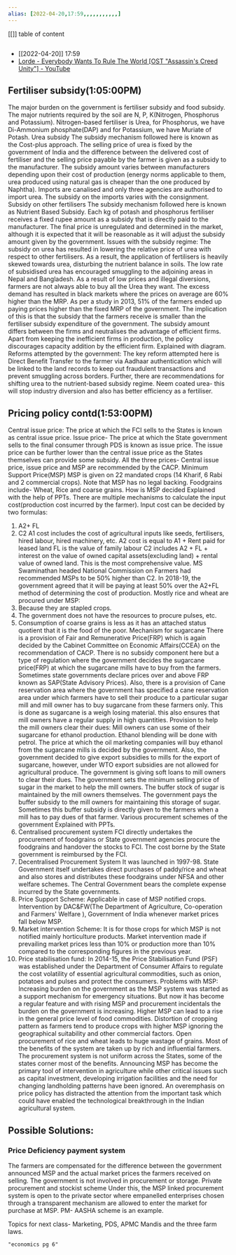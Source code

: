 ```yaml
---
alias: [2022-04-20,17:59,,,,,,,,,,,]
---
```

[[]]
table of content
```toc
```

- [[2022-04-20]] 17:59
- [Lorde - Everybody Wants To Rule The World [OST "Assassin's Creed Unity"] - YouTube](https://www.youtube.com/watch?v=WwGNPtBX7Nk)
## Fertiliser subsidy(1:05:00PM)

The major burden on the government is fertiliser subsidy and food subsidy.
The major nutrients required by the soil are N, P, K(Nitrogen, Phosphorus and Potassium).
Nitrogen-based fertiliser is Urea, for Phosphorus, we have Di-Ammonium phosphate(DAP) and for Potassium, we have Muriate of Potash.
Urea subsidy
The subsidy mechanism followed here is known as the Cost-plus approach.
The selling price of urea is fixed by the government of India and the difference between the delivered cost of fertiliser and the selling price payable by the farmer is given as a subsidy to the manufacturer.
The subsidy amount varies between manufacturers depending upon their cost of production (energy norms applicable to them, urea produced using natural gas is cheaper than the one produced by Naphtha). 
Imports are canalised and only three agencies are authorised to import urea. The subsidy on the imports varies with the consignment.
Subsidy on other fertilisers
The subsidy mechanism followed here is known as Nutrient Based Subsidy.
Each kg of potash and phosphorus fertiliser receives a fixed rupee amount as a subsidy that is directly paid to the manufacturer.
The final price is unregulated and determined in the market, although it is expected that it will be reasonable as it will adjust the subsidy amount given by the government.
Issues with the subsidy regime:
The subsidy on urea has resulted in lowering the relative price of urea with respect to other fertilisers. As a result, the application of fertilisers is heavily skewed towards urea, disturbing the nutrient balance in soils.
The low rate of subsidised urea has encouraged smuggling to the adjoining areas in Nepal and Bangladesh.
As a result of low prices and illegal diversions, farmers are not always able to buy all the Urea they want. The excess demand has resulted in black markets where the prices on average are 60% higher than the MRP.
As per a study in 2013, 51% of the farmers ended up paying prices higher than the fixed MRP of the government. The implication of this is that the subsidy that the farmers receive is smaller than the fertiliser subsidy expenditure of the government. 
The subsidy amount differs between the firms and neutralises the advantage of efficient firms. Apart from keeping the inefficient firms in production, the policy discourages capacity addition by the efficient firm.
Explained with diagram.
Reforms attempted by the government:
The key reform attempted here is Direct Benefit Transfer to the farmer via Aadhaar authentication which will be linked to the land records to keep out fraudulent transactions and prevent smuggling across borders. Further, there are recommendations for shifting urea to the nutrient-based subsidy regime.
Neem coated urea- this will stop industry diversion and also has better efficiency as a fertiliser.

## Pricing policy contd(1:53:00PM)

Central issue price: The price at which the FCI sells to the States is known as central issue price.
Issue price- The price at which the State government sells to the final consumer through PDS is known as issue price. The issue price can be further lower than the central issue price as the States themselves can provide some subsidy.
All the three prices- Central issue price, issue price and MSP are recommended by the CACP.
Minimum Support Price(MSP)
MSP is given on 22 mandated crops (14 Kharif, 6 Rabi and 2 commercial crops).
Note that MSP has no legal backing.
Foodgrains include- Wheat, Rice and coarse grains.
How is MSP decided
Explained with the help of PPTs.
There are multiple mechanisms to calculate the input cost(production cost incurred by the farmer). Input cost can be decided by two formulas:
1. A2+ FL
2. C2
A1 cost includes the cost of agricultural inputs like seeds, fertilisers, hired labour, hired machinery, etc.
A2 cost is equal to A1 + Rent paid for leased land
FL is the value of family labour 
C2 includes A2 + FL + interest on the value of owned capital assets(excluding land) + rental value of owned land. This is the most comprehensive value.
MS Swaminathan headed National Commission on Farmers had recommended MSPs to be 50% higher than C2.
In 2018-19, the government agreed that it will be paying at least 50% over the A2+FL method of determining the cost of production.
Mostly rice and wheat are procured under MSP:
1. Because they are stapled crops.
2. The government does not have the resources to procure pulses, etc.
3. Consumption of coarse grains is less as it has an attached status quotient that it is the food of the poor.
Mechanism for sugarcane
There is a provision of Fair and Remunerative Price(FRP) which is again decided by the Cabinet Committee on Economic Affairs(CCEA) on the recommendation of CACP.
There is no subsidy component here but a type of regulation where the government decides the sugarcane price(FRP) at which the sugarcane mills have to buy from the farmers.
Sometimes state governments declare prices over and above FRP known as SAP(State Advisory Prices).
Also, there is a provision of Cane reservation area where the government has specified a cane reservation area under which farmers have to sell their produce to a particular sugar mill and mill owner has to buy sugarcane from these farmers only. This is done as sugarcane is a weigh losing material. this also ensures that mill owners have a regular supply in high quantities.
Provision to help the mill owners clear their dues:
Mill owners can use some of their sugarcane for ethanol production. Ethanol blending will be done with petrol. The price at which the oil marketing companies will buy ethanol from the sugarcane mills is decided by the government. 
Also, the government decided to give export subsidies to mills for the export of sugarcane, however, under WTO export subsidies are not allowed for agricultural produce. 
The government is giving soft loans to mill owners to clear their dues.
The government sets the minimum selling price of sugar in the market to help the mill owners.
The buffer stock of sugar is maintained by the mill owners themselves. The government pays the buffer subsidy to the mill owners for maintaining this storage of sugar. Sometimes this buffer subsidy is directly given to the farmers when a mill has to pay dues of that farmer.
Various procurement schemes of the government
Explained with PPTs.
1. Centralised procurement system
FCI directly undertakes the procurement of foodgrains or State government agencies procure the foodgrains and handover the stocks to FCI. The cost borne by the State government is reimbursed by the FCI.
2. Decentralised Procurement System
It was launched in 1997-98.
State Government itself undertakes direct purchases of paddy/rice and wheat and also stores and distributes these foodgrains under NFSA and other welfare schemes.
The Central Government bears the complete expense incurred by the State governments.
3. Price Support Scheme:
Applicable in case of MSP notified crops.
Intervention by DAC&FW(The Department of Agriculture, Co-operation and Farmers' Welfare ), Government of India whenever market prices fall below MSP.
4. Market intervention Scheme:
It is for those crops for which MSP is not notified mainly horticulture products.
Market intervention made if prevailing market prices less than 10% or production more than 10% compared to the corresponding figures in the previous year.
5. Price stabilisation fund:
In 2014-15, the Price Stabilisation Fund (PSF) was established under the Department of Consumer Affairs to regulate the cost volatility of essential agricultural commodities, such as onion, potatoes and pulses and protect the consumers.
Problems with MSP:
Increasing burden on the government as the MSP system was started as a support mechanism for emergency situations. But now it has become a regular feature and with rising MSP and procurement incidentals the burden on the government is increasing.
Higher MSP can lead to a rise in the general price level of food commodities.
Distortion of cropping pattern as farmers tend to produce crops with higher MSP ignoring the geographical suitability and other commercial factors.
Open procurement of rice and wheat leads to huge wastage of grains.
Most of the benefits of the system are taken up by rich and influential farmers. The procurement system is not uniform across the States, some of the states corner most of the benefits.
Announcing MSP has become the primary tool of intervention in agriculture while other critical issues such as capital investment, developing irrigation facilities and the need for changing landholding patterns have been ignored. An overemphasis on price policy has distracted the attention from the important task which could have enabled the technological breakthrough in the Indian agricultural system.
## Possible Solutions:
### Price Deficiency payment system
The farmers are compensated for the difference between the government announced MSP and the actual market prices the farmers received on selling. The government is not involved in procurement or storage.
Private procurement and stockist scheme
Under this, the MSP linked procurement system is open to the private sector where empanelled enterprises chosen through a transparent mechanism are allowed to enter the market for purchase at MSP.
PM- AASHA scheme is an example. 

Topics for next class- Marketing, PDS, APMC Mandis and the three farm laws.
```query
"economics pg 6"
```